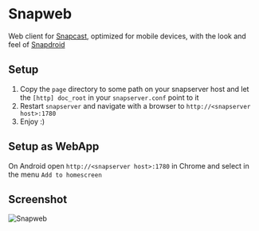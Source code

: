 # Snapweb

Web client for [Snapcast](https://github.com/badaix/snapcast), optimized for mobile devices, with the look and feel of [Snapdroid](https://github.com/badaix/snapdroid)

## Setup

1. Copy the `page` directory to some path on your snapserver host and let the `[http] doc_root` in your `snapserver.conf` point to it
2. Restart `snapserver` and navigate with a browser to `http://<snapserver host>:1780`
3. Enjoy :)

## Setup as WebApp

On Android open `http://<snapserver host>:1780` in Chrome and select in the menu `Add to homescreen`

## Screenshot

![Snapweb](https://raw.githubusercontent.com/badaix/snapweb/master/snapweb.png)
